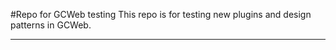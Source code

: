 #Repo for GCWeb testing
This repo is for testing new plugins and design patterns in GCWeb.


------
